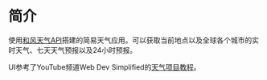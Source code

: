 # 简介
使用[和风天气API](https://dev.qweather.com/docs/api/)搭建的简易天气应用。可以获取当前地点以及全球各个城市的实时天气、七天天气预报以及24小时预报。

UI参考了YouTube频道Web Dev Simplified的[天气项目教程](https://www.youtube.com/watch?v=w0VEOghdMpQ)。
